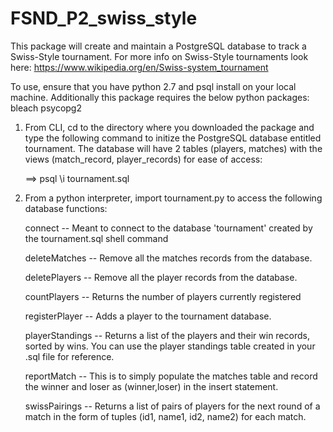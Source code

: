 # FSND_P2_swiss_style

This package will create and maintain a PostgreSQL database to track a Swiss-Style tournament. 
For more info on Swiss-Style tournaments look here: https://www.wikipedia.org/en/Swiss-system_tournament

To use, ensure that you have python 2.7 and psql install on your local machine. Additionally this package
requires the below python packages:
   bleach
   psycopg2

1. From CLI, cd to the directory where you downloaded the package and type the following command to 
initize the PostgreSQL database entitled tournament.  The database will have 2 tables (players, matches) 
with the views (match_record, player_records) for ease of access:

   ==> psql \i tournament.sql
   
2. From a python interpreter, import tournament.py to access the following database functions:

   connect -- Meant to connect to the database 'tournament' created by the tournament.sql shell command

   deleteMatches -- Remove all the matches records from the database.

   deletePlayers -- Remove all the player records from the database.

   countPlayers -- Returns the number of players currently registered

   registerPlayer -- Adds a player to the tournament database.

   playerStandings -- Returns a list of the players and their win records, sorted by wins. 
                  You can use the player standings table created in your .sql file for reference.
                  
   reportMatch -- This is to simply populate the matches table and record the winner and loser as (winner,loser) in the                      insert statement.

   swissPairings -- Returns a list of pairs of players for the next round of a match in the form of tuples 
                   (id1, name1, id2, name2) for each match.


